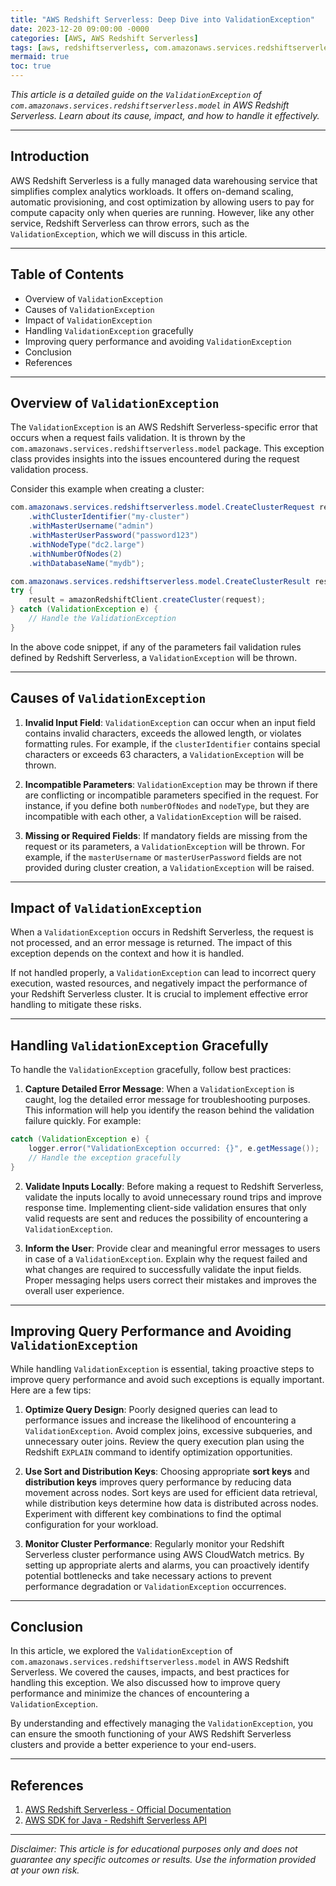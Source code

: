 ```yaml
---
title: "AWS Redshift Serverless: Deep Dive into ValidationException"
date: 2023-12-20 09:00:00 -0000
categories: [AWS, AWS Redshift Serverless]
tags: [aws, redshiftserverless, com.amazonaws.services.redshiftserverless.model]
mermaid: true
toc: true
---
```



*This article is a detailed guide on the `ValidationException` of `com.amazonaws.services.redshiftserverless.model` in AWS Redshift Serverless. Learn about its cause, impact, and how to handle it effectively.*

---

## Introduction

AWS Redshift Serverless is a fully managed data warehousing service that simplifies complex analytics workloads. It offers on-demand scaling, automatic provisioning, and cost optimization by allowing users to pay for compute capacity only when queries are running. However, like any other service, Redshift Serverless can throw errors, such as the `ValidationException`, which we will discuss in this article.

---

## Table of Contents

- Overview of `ValidationException`
- Causes of `ValidationException`
- Impact of `ValidationException`
- Handling `ValidationException` gracefully
- Improving query performance and avoiding `ValidationException`
- Conclusion
- References

---

## Overview of `ValidationException`

The `ValidationException` is an AWS Redshift Serverless-specific error that occurs when a request fails validation. It is thrown by the `com.amazonaws.services.redshiftserverless.model` package. This exception class provides insights into the issues encountered during the request validation process.

Consider this example when creating a cluster:

```java
com.amazonaws.services.redshiftserverless.model.CreateClusterRequest request = new CreateClusterRequest()
    .withClusterIdentifier("my-cluster")
    .withMasterUsername("admin")
    .withMasterUserPassword("password123")
    .withNodeType("dc2.large")
    .withNumberOfNodes(2)
    .withDatabaseName("mydb");

com.amazonaws.services.redshiftserverless.model.CreateClusterResult result;
try {
    result = amazonRedshiftClient.createCluster(request);
} catch (ValidationException e) {
    // Handle the ValidationException
}
```

In the above code snippet, if any of the parameters fail validation rules defined by Redshift Serverless, a `ValidationException` will be thrown.

---

## Causes of `ValidationException`

1. **Invalid Input Field**: `ValidationException` can occur when an input field contains invalid characters, exceeds the allowed length, or violates formatting rules. For example, if the `clusterIdentifier` contains special characters or exceeds 63 characters, a `ValidationException` will be thrown.

2. **Incompatible Parameters**: `ValidationException` may be thrown if there are conflicting or incompatible parameters specified in the request. For instance, if you define both `numberOfNodes` and `nodeType`, but they are incompatible with each other, a `ValidationException` will be raised.

3. **Missing or Required Fields**: If mandatory fields are missing from the request or its parameters, a `ValidationException` will be thrown. For example, if the `masterUsername` or `masterUserPassword` fields are not provided during cluster creation, a `ValidationException` will be raised.

---

## Impact of `ValidationException`

When a `ValidationException` occurs in Redshift Serverless, the request is not processed, and an error message is returned. The impact of this exception depends on the context and how it is handled.

If not handled properly, a `ValidationException` can lead to incorrect query execution, wasted resources, and negatively impact the performance of your Redshift Serverless cluster. It is crucial to implement effective error handling to mitigate these risks.

---

## Handling `ValidationException` Gracefully

To handle the `ValidationException` gracefully, follow best practices:

1. **Capture Detailed Error Message**: When a `ValidationException` is caught, log the detailed error message for troubleshooting purposes. This information will help you identify the reason behind the validation failure quickly. For example:

```java
catch (ValidationException e) {
    logger.error("ValidationException occurred: {}", e.getMessage());
    // Handle the exception gracefully
}
```

2. **Validate Inputs Locally**: Before making a request to Redshift Serverless, validate the inputs locally to avoid unnecessary round trips and improve response time. Implementing client-side validation ensures that only valid requests are sent and reduces the possibility of encountering a `ValidationException`.

3. **Inform the User**: Provide clear and meaningful error messages to users in case of a `ValidationException`. Explain why the request failed and what changes are required to successfully validate the input fields. Proper messaging helps users correct their mistakes and improves the overall user experience.

---

## Improving Query Performance and Avoiding `ValidationException`

While handling `ValidationException` is essential, taking proactive steps to improve query performance and avoid such exceptions is equally important. Here are a few tips:

1. **Optimize Query Design**: Poorly designed queries can lead to performance issues and increase the likelihood of encountering a `ValidationException`. Avoid complex joins, excessive subqueries, and unnecessary outer joins. Review the query execution plan using the Redshift `EXPLAIN` command to identify optimization opportunities.

2. **Use Sort and Distribution Keys**: Choosing appropriate **sort keys** and **distribution keys** improves query performance by reducing data movement across nodes. Sort keys are used for efficient data retrieval, while distribution keys determine how data is distributed across nodes. Experiment with different key combinations to find the optimal configuration for your workload.

3. **Monitor Cluster Performance**: Regularly monitor your Redshift Serverless cluster performance using AWS CloudWatch metrics. By setting up appropriate alerts and alarms, you can proactively identify potential bottlenecks and take necessary actions to prevent performance degradation or `ValidationException` occurrences.

---

## Conclusion

In this article, we explored the `ValidationException` of `com.amazonaws.services.redshiftserverless.model` in AWS Redshift Serverless. We covered the causes, impacts, and best practices for handling this exception. We also discussed how to improve query performance and minimize the chances of encountering a `ValidationException`.

By understanding and effectively managing the `ValidationException`, you can ensure the smooth functioning of your AWS Redshift Serverless clusters and provide a better experience to your end-users.

---

## References

1. [AWS Redshift Serverless - Official Documentation](https://docs.aws.amazon.com/redshift/latest/mgmt/welcome.html)
2. [AWS SDK for Java - Redshift Serverless API](https://sdk.amazonaws.com/java/api/latest/software/amazon/awssdk/services/redshiftdata/model/ValidationException.html)

---

*Disclaimer: This article is for educational purposes only and does not guarantee any specific outcomes or results. Use the information provided at your own risk.*
